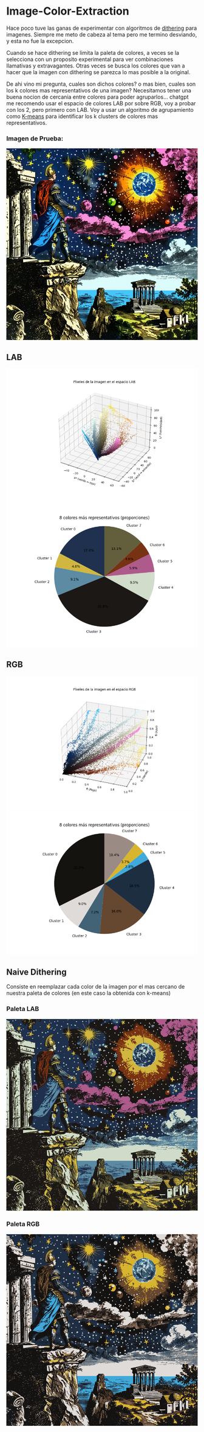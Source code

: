 # Image-Color-Extraction

Hace poco tuve las ganas de experimentar con algoritmos de [dithering](http://alex-charlton.com/posts/Dithering_on_the_GPU/) para imagenes. Siempre me meto de cabeza al tema pero me termino desviando, y esta no fue la excepcion.

Cuando se hace dithering se limita la paleta de colores, a veces se la selecciona con un proposito experimental para ver combinaciones llamativas y extravagantes. Otras veces se busca los colores que van a hacer que la imagen con dithering se parezca lo mas posible a la original.

De ahi vino mi pregunta, cuales son dichos colores? o mas bien, cuales son los k colores mas representativos de una imagen? Necesitamos tener una buena nocion de cercania entre colores para poder agruparlos... chatgpt me recomendo usar el espacio de colores LAB por sobre RGB, voy a probar con los 2, pero primero con LAB. Voy a usar un algoritmo de agrupamiento como [K-means](https://www.youtube.com/watch?v=4b5d3muPQmA&t=182s&ab_channel=StatQuestwithJoshStarmer) para identificar los k clusters de colores mas representativos.

### Imagen de Prueba:
![Imagen de prueba](data/test.png "")  

## LAB

![Imagen de prueba](data/colors_lab.png "")
![Imagen de prueba](data/clusters_lab.png "")


## RGB

![Imagen de prueba](data/colors_rgb.png "")
![Imagen de prueba](data/clusters_rgb.png "")

## Naive Dithering

Consiste en reemplazar cada color de la imagen por el mas cercano de nuestra paleta de colores (en este caso la obtenida con k-means)

### Paleta LAB
![Imagen de prueba](data/naive_dither_lab.png "")


### Paleta RGB
![Imagen de prueba](data/naive_dither_rgb.png "")

